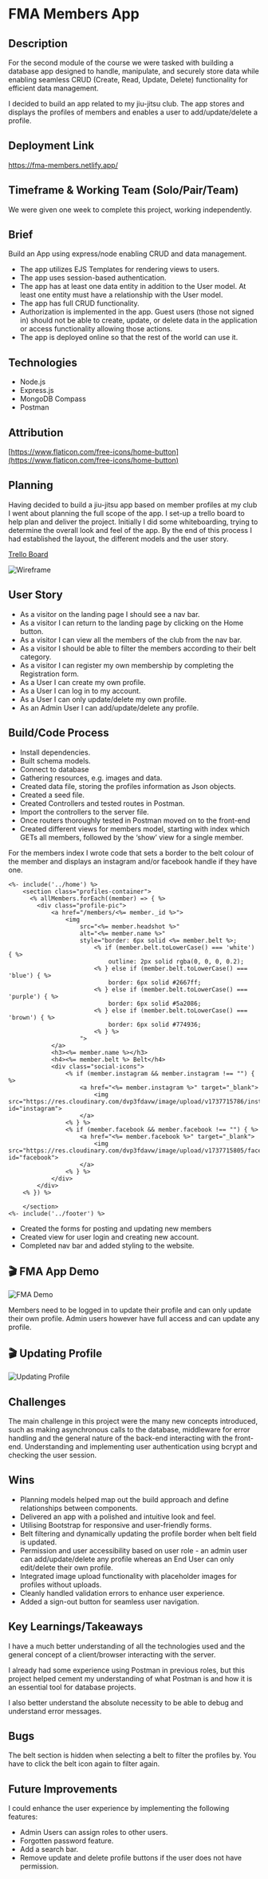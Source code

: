 # FMA Members App

## **Description**

For the second module of the course we were tasked with building a database app designed to handle, manipulate, and securely store data while enabling seamless CRUD (Create, Read, Update, Delete) functionality for efficient data management.

I decided to build an app related to my jiu-jitsu club. The app stores and displays the profiles of members and enables a user to add/update/delete a profile. 

## **Deployment Link**

https://fma-members.netlify.app/

## **Timeframe & Working Team (Solo/Pair/Team)**

We were given one week to complete this project, working independently.

## **Brief**

Build an App using express/node enabling CRUD and data management.

* The app utilizes EJS Templates for rendering views to users.  
* The app uses session-based authentication.  
* The app has at least one data entity in addition to the User model. At least one entity must have a relationship with the User model.  
* The app has full CRUD functionality.  
* Authorization is implemented in the app. Guest users (those not signed in) should not be able to create, update, or delete data in the application or access functionality allowing those actions.  
* The app is deployed online so that the rest of the world can use it.

## **Technologies**

* Node.js  
* Express.js  
* MongoDB Compass  
* Postman

## **Attribution**

[https://www.flaticon.com/free-icons/home-button](https://www.flaticon.com/free-icons/home-button)

## **Planning**

Having decided to build a jiu-jitsu app based on member profiles at my club I went about planning the full scope of the app. I set-up a trello board to help plan and deliver the project. Initially I did some whiteboarding, trying to determine the overall look and feel of the app. By the end of this process I had established the layout, the different models and the user story.

[Trello Board](https://trello.com/b/WWhKGKHI/jiu-jitsu-app)

<img src="public/images/FMA_Wireframe.png" alt="Wireframe"/>

## **User Story**

* As a visitor on the landing page I should see a nav bar.  
* As a visitor I can return to the landing page by clicking on the Home button.  
* As a visitor I can view all the members of the club from the nav bar.  
* As a visitor I should be able to filter the members according to their belt category.  
* As a visitor I can register my own membership by completing the Registration form.  
* As a User I can create my own profile.  
* As a User I can log in to my account.  
* As a User I can only update/delete my own profile.  
* As an Admin User I can add/update/delete any profile.

## **Build/Code Process**

* Install dependencies.  
* Built schema models.  
* Connect to database  
* Gathering resources, e.g. images and data.  
* Created data file, storing the profiles information as Json objects.  
* Created a seed file.  
* Created Controllers and tested routes in Postman.  
* Import the controllers to the server file.  
* Once routers thoroughly tested in Postman moved on to the front-end  
* Created different views for members model, starting with index which GETs all members, followed by the ‘show’ view for a single member. 

For the members index I wrote code that sets a border to the belt colour of the member and displays an instagram and/or facebook handle if they have one.

```
<%- include('../home') %>
    <section class="profiles-container">
      <% allMembers.forEach((member) => { %>
        <div class="profile-pic">
            <a href="/members/<%= member._id %>">
                <img 
                    src="<%= member.headshot %>" 
                    alt="<%= member.name %>" 
                    style="border: 6px solid <%= member.belt %>;
                        <% if (member.belt.toLowerCase() === 'white') { %>
                            outline: 2px solid rgba(0, 0, 0, 0.2);
                        <% } else if (member.belt.toLowerCase() === 'blue') { %>
                            border: 6px solid #2667ff;
                        <% } else if (member.belt.toLowerCase() === 'purple') { %>
                            border: 6px solid #5a2086;
                        <% } else if (member.belt.toLowerCase() === 'brown') { %>
                            border: 6px solid #774936;
                        <% } %>
                    ">
            </a>
            <h3><%= member.name %></h3>
            <h4><%= member.belt %> Belt</h4>
            <div class="social-icons">
                <% if (member.instagram && member.instagram !== "") { %>
                    <a href="<%= member.instagram %>" target="_blank">
                        <img src="https://res.cloudinary.com/dvp3fdavw/image/upload/v1737715786/instagram_akkmht.png" id="instagram">
                    </a>
                <% } %>
                <% if (member.facebook && member.facebook !== "") { %>
                    <a href="<%= member.facebook %>" target="_blank">
                        <img src="https://res.cloudinary.com/dvp3fdavw/image/upload/v1737715805/facebook_urjig6.png" id="facebook">
                    </a>
                <% } %>
            </div>
        </div>
    <% }) %>
    
    </section>
<%- include('../footer') %>
```
* Created the forms for posting and updating new members  
* Created view for user login and creating new account.  
* Completed nav bar and added styling to the website.

## 🎬 FMA App Demo

![FMA Demo](public/images/FMA-Demo.gif)

Members need to be logged in to update their profile and can only update their own profile. Admin users however have full access and can update any profile.

## 🎬 Updating Profile

![Updating Profile](public/images/FMA-Updating-Profile.gif)

## **Challenges**

The main challenge in this project were the many new concepts introduced, such as making asynchronous calls to the database, middleware for error handling and the general nature of the back-end interacting with the front-end. Understanding and implementing user authentication using bcrypt and checking the user session.

## **Wins**

* Planning models helped map out the build approach and define relationships between components.  
* Delivered an app with a polished and intuitive look and feel.  
* Utilising Bootstrap for responsive and user-friendly forms.
* Belt filtering and dynamically updating the profile border when belt field is updated.
* Permission and user accessibility based on user role \- an admin user can add/update/delete any profile whereas an End User can only edit/delete their own profile.  
* Integrated image upload functionality with placeholder images for profiles without uploads. 
* Cleanly handled validation errors to enhance user experience.
* Added a sign-out button for seamless user navigation.

## **Key Learnings/Takeaways**

I have a much better understanding of all the technologies used and the general concept of a client/browser interacting with the server. 

I already had some experience using Postman in previous roles, but this project helped cement my understanding of what Postman is and how it is an essential tool for database projects.

I also better understand the absolute necessity to be able to debug and understand error messages.

## **Bugs**

The belt section is hidden when selecting a belt to filter the profiles by. You have to click the belt icon again to filter again.

## **Future Improvements**

I could enhance the user experience by implementing the following features:

* Admin Users can assign roles to other users.  
* Forgotten password feature.  
* Add a search bar.  
* Remove update and delete profile buttons if the user does not have permission.
